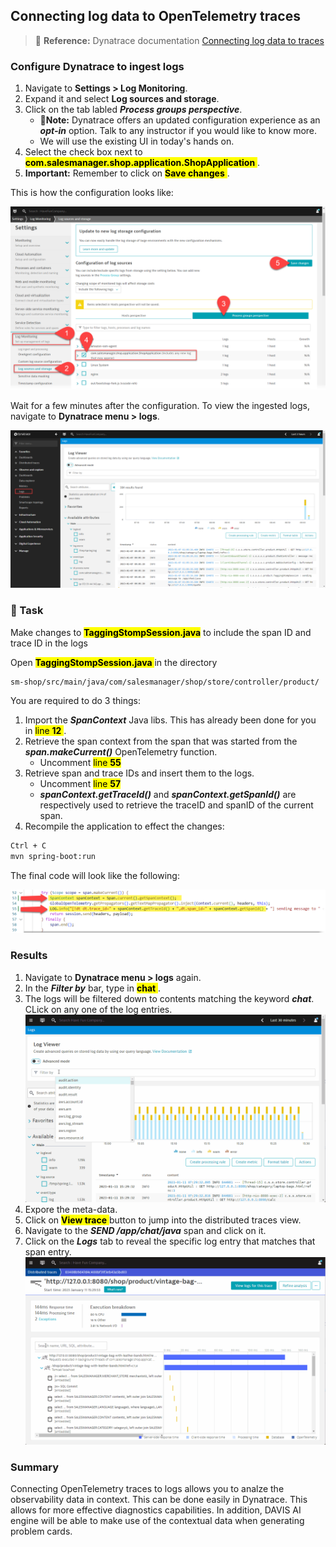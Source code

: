 ## Connecting log data to OpenTelemetry traces

> 📝 **Reference:** Dynatrace documentation [Connecting log data to traces](https://www.dynatrace.com/support/help/shortlink/log-monitoring-log-enrichment#opentelemetry-java)

### Configure Dynatrace to ingest logs
1. Navigate to **Settings > Log Monitoring**.
1. Expand it and select  **Log sources and storage**.
1. Click on the tab labled ***Process groups perspective***.
    - 📝**Note:** Dynatrace offers an updated configuration experience as an ***opt-in*** option. Talk to any instructor if you would like to know more.
    - We will use the existing UI in today's hands on.
1. Select the check box next to <mark>**com.salesmanager.shop.application.ShopApplication** </mark>.
1. **Important:** Remember to click on <mark>**Save changes** </mark>.

This is how the configuration looks like:

![Log sources](../../assets/images/04-LogSourceSettings.png)

Wait for a few minutes after the configuration. To view the ingested logs, navigate to **Dynatrace menu > logs**.

![Ingested logs](../../assets/images/04-Logs.png)


### 📌 Task

Make changes to <mark>**TaggingStompSession.java**</mark> to include the span ID and trace ID in the logs

Open <mark>**TaggingStompSession.java** </mark> in the directory

```
sm-shop/src/main/java/com/salesmanager/shop/store/controller/product/
```

You are required to do 3 things:

1. Import the ***SpanContext*** Java libs. This has already been done for you in <mark>line **12** </mark>.
1. Retrieve the span context from the span that was started from the ***span.makeCurrent()*** OpenTelemetry function.
    - Uncomment <mark>line **55** </mark>
1. Retrieve span and trace IDs and insert them to the logs.
    - Uncomment <mark>line **57** </mark>
    - ***spanContext.getTraceId()*** and ***spanContext.getSpanId()*** are respectively used to retrieve the traceID and spanID of the current span.
1. Recompile the application to effect the changes:

```bash
Ctrl + C
mvn spring-boot:run
```

The final code will look like the following:

![Code](../../assets/images/04-TaggingStompSession-Log.png)

### Results

1. Navigate to **Dynatrace menu > logs** again.
1. In the ***Filter by*** bar, type in <mark>**chat** </mark>.
1. The logs will be filtered down to contents matching the keyword ***chat***. CLick on any one of the log entries.
    ![Logs to trace](../../assets/images/04-log2trace-result1.gif)
1. Expore the meta-data.
1. Click on <mark>**View trace** </mark> button to jump into the distributed traces view.
1. Navigate to the ***SEND /app/chat/java*** span and click on it.
1. Click on the ***Logs*** tab to reveal the specific log entry that matches that span entry.
    ![Logs to trace](../../assets/images/04-log2trace-result2.gif)

### Summary

Connecting OpenTelemetry traces to logs allows you to analze the observability data in context. This can be done easily in Dynatrace. This allows for more effective diagnostics capabilities. In addition, DAVIS AI engine will be able to make use of the contextual data when generating problem cards.